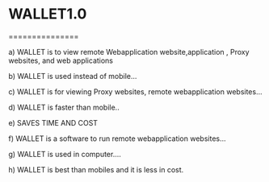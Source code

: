 # WALLET1.0
===============


a)  WALLET  is to  view   remote Webapplication  website,application , Proxy  websites, and web applications

b)  WALLET  is  used  instead  of  mobile...

c)  WALLET  is  for  viewing  Proxy  websites, remote  webapplication websites...

d)  WALLET  is  faster  than  mobile..

e)  SAVES  TIME AND  COST

f)  WALLET  is   a  software  to  run   remote webapplication websites...

g) WALLET is  used  in  computer....

h)  WALLET  is  best  than  mobiles  and  it  is less  in cost.







